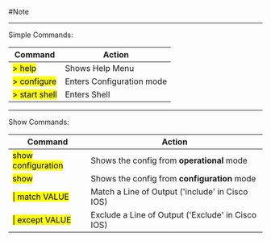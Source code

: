 #Note

---
Simple Commands:

| Command                                       | Action                    |
| --------------------------------------------- | ------------------------- |
| <mark class="hltr-green">> help</mark>        | Shows Help Menu           |
| <mark class="hltr-green">> configure</mark>   | Enters Configuration mode |
| <mark class="hltr-green">> start shell</mark> | Enters Shell              |

---
Show Commands:

| Command                                            | Action                                            |
| -------------------------------------------------- | ------------------------------------------------- |
| <mark class="hltr-green">show configuration</mark> | Shows the config from **operational** mode        |
| <mark class="hltr-green">show</mark>               | Shows the config from **configuration** mode      |
| <mark class="hltr-green">\| match VALUE</mark>     | Match a Line of Output ('include' in Cisco IOS)   |
| <mark class="hltr-green">\| except VALUE</mark>    | Exclude a Line of Output ('Exclude' in Cisco IOS) |
